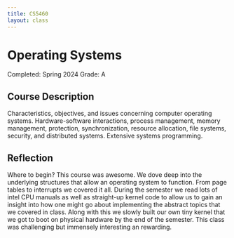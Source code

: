 ```yaml
---
title: CS5460
layout: class
---
```

# Operating Systems
Completed: Spring 2024
Grade: A
## Course Description
Characteristics, objectives, and issues concerning computer operating systems. Hardware-software interactions, process management, memory management, protection, synchronization, resource allocation, file systems, security, and distributed systems. Extensive systems programming.
## Reflection
Where to begin? This course was awesome. We dove deep into the underlying structures that allow an operating system to function. From page tables to interrupts we covered it all. During the semester we read lots of intel CPU manuals as well as straight-up kernel code to allow us to gain an insight into how one might go about implementing the abstract topics that we covered in class. Along with this we slowly built our own tiny kernel that we got to boot on physical hardware by the end of the semester. This class was challenging but immensely interesting an rewarding.